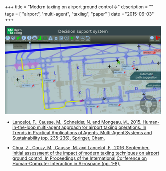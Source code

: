 +++
title = "Modern taxiing on airport ground control :airplane:"
description = ""
tags = [
    "airport",
    "multi-agent",
    "taxiing",
    "paper"
]
date = "2015-06-03"
+++

![path suggestion example](/2015_modern_taxiing_airport_ground_control/mota_path_suggestion_screenshot.png)

- [Lancelot, F., Causse, M., Schneider, N. and Mongeau, M., 2015. Human-in-the-loop multi-agent approach for airport taxiing operations. In Trends in Practical Applications of Agents, Multi-Agent Systems and Sustainability (pp. 235-236). Springer, Cham.](https://link.springer.com/chapter/10.1007/978-3-319-19629-9_29)

* [Chua, Z., Cousy, M., Causse, M. and Lancelot, F., 2016, September. Initial assessment of the impact of modern taxiing techniques on airport ground control. In Proceedings of the International Conference on Human-Computer Interaction in Aerospace (pp. 1-8).](https://dl.acm.org/doi/abs/10.1145/2950112.2964589)
